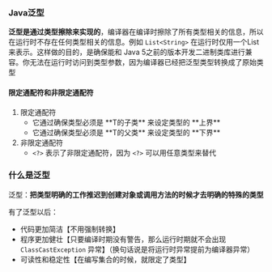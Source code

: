 ### Java泛型

​		**泛型是通过类型擦除来实现的**，编译器在编译时擦除了所有类型相关的信息，所以在运行时不存在任何类型相关的信息。例如 `List<String>` 在运行时仅用一个List来表示。这样做的目的，是确保能和 Java 5之前的版本开发二进制类库进行兼容。你无法在运行时访问到类型参数，因为编译器已经把泛型类型转换成了原始类型

#### 限定通配符和非限定通配符

1. 限定通配符
   - <? extends T>  它通过确保类型必须是  **T的子类**  来设定类型的 **上界**
   - <? super T>  它通过确保类型必须是  **T的父类**  来设定类型的 **下界**
2. 非限定通配符
   - `<?>` 表示了非限定通配符，因为 `<?>` 可以用任意类型来替代





### 什么是泛型

泛型：**把类型明确的工作推迟到创建对象或调用方法的时候才去明确的特殊的类型**

有了泛型以后：

- 代码更加简洁【不用强制转换】
- 程序更加健壮【只要编译时期没有警告，那么运行时期就不会出现 `ClassCastException` 异常】（换句话说是将运行时异常提前为编译器异常）
- 可读性和稳定性【在编写集合的时候，就限定了类型】

